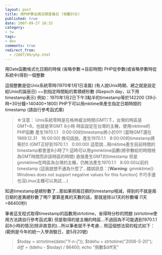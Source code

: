 ```yaml
---
layout: post
title: 用PHP算出兩日期差幾日 (倒數計日)
published: true
date: 2007-09-27 18:33
category:
- tw
tags:
- dev
comments: true
redirect_from:
  - /2007/09/php.html
---
```



用Date函數格式化日期的時候 (省略參數→目前時間)
PHP從參數(或省略參數時從系統中)得到一個整數



這個整數是從Unix系統零時(1970年1月1日凌晨) (有人說Unix時期、總之就是設定給Unix的誕辰日) ~~到指定時間點的累積總秒數 (叫epoch day，以下用timestamp表示)
例如：1970年1月2日下午3點半的timestamp等於142200 (39小時+30分鐘=140400+1800)
PHP下可以用mktime來產生指定日期時間的timestamp (請自行參考函式庫)

> ☆注意：
> Unix系統零時是在格林威治時間(GMT)下，台灣的時區是GMT+8，也就是早GMT 8小時
> 時區設定在台灣的主機，使用mktime的PHP函數 產生1970.1.1　0:00:00的timestamp將小於0!!! (當時GMT還在1969.12.31　16:00:00)
> 換句話說，產生1970.1.1　8:00:00的timestamp將等於0 (GMT正好到1970.1.1　0:00:00)
> 這麼說...用mktime產生目前時間的timestamp都會差8小時了!!
> 這時可以用gmmktime函數(將參數給的時間視為GMT時間而非該時區的時間) 直接產生GMT的timestamp
> 但是gmmktime在時區為台灣的主機，仍無法產生1970.1.1　8:00:00以前的timestamp (這我就想不通為什麼了...錯誤訊息：[**Warning**: gmmktime(): Windows does not support negative values for this function] 不巧手邊也沒Linux主機可以測試....)



>



知道timestamp是總秒數了...那如果把兩日期的timestamp相減，得到的不就是兩日期的差異總秒數了嗎!?
要算差異的天數的話，那就是除以1天的秒數囉 (1天=86400秒)



筆者這支程式取得timestamp的函數用strtotime，省得時分秒的問題 (strtotime使用方法請自行參考函式庫) 但是取得的是主機的時區...不過因為不可能遇到1970.1.1前8小時的情況(除非故意的)...所以筆者就不予考慮...
照這個想法寫的程式如下： (範例是今年的統一入學測驗日，是5月20號)

> $today = strtotime(date("Y-n-j"));
> $tdehu = strtotime("2006-5-20");
> $diff = ($tdehu - $today) / 86400;
> echo "倒數$diff天"



